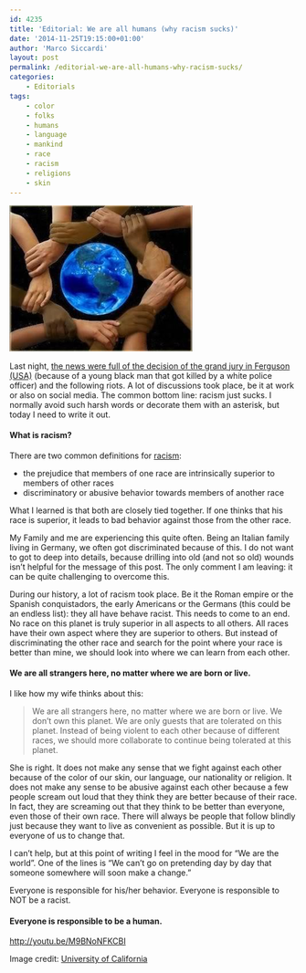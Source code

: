 ```yaml
---
id: 4235
title: 'Editorial: We are all humans (why racism sucks)'
date: '2014-11-25T19:15:00+01:00'
author: 'Marco Siccardi'
layout: post
permalink: /editorial-we-are-all-humans-why-racism-sucks/
categories:
    - Editorials
tags:
    - color
    - folks
    - humans
    - language
    - mankind
    - race
    - racism
    - religions
    - skin
---
```


[![We_Are_The_World](/assets/img/2014/11/We_Are_The_World.jpg)](/assets/img/2014/11/We_Are_The_World.jpg)

Last night, [the news were full of the decision of the grand jury in Ferguson (USA)](http://edition.cnn.com/2014/11/24/justice/ferguson-grand-jury/index.html) (because of a young black man that got killed by a white police officer) and the following riots. A lot of discussions took place, be it at work or also on social media. The common bottom line: racism just sucks. I normally avoid such harsh words or decorate them with an asterisk, but today I need to write it out.

#### What is racism?

There are two common definitions for [racism](http://www.wolframalpha.com/input/?i=racism):

- the prejudice that members of one race are intrinsically superior to members of other races
- discriminatory or abusive behavior towards members of another race

What I learned is that both are closely tied together. If one thinks that his race is superior, it leads to bad behavior against those from the other race.

My Family and me are experiencing this quite often. Being an Italian family living in Germany, we often got discriminated because of this. I do not want to got to deep into details, because drilling into old (and not so old) wounds isn’t helpful for the message of this post. The only comment I am leaving: it can be quite challenging to overcome this.

During our history, a lot of racism took place. Be it the Roman empire or the Spanish conquistadors, the early Americans or the Germans (this could be an endless list): they all have behave racist. This needs to come to an end. No race on this planet is truly superior in all aspects to all others. All races have their own aspect where they are superior to others. But instead of discriminating the other race and search for the point where your race is better than mine, we should look into where we can learn from each other.

#### We are all strangers here, no matter where we are born or live.

I like how my wife thinks about this:

> We are all strangers here, no matter where we are born or live. We don’t own this planet. We are only guests that are tolerated on this planet. Instead of being violent to each other because of different races, we should more collaborate to continue being tolerated at this planet.

She is right. It does not make any sense that we fight against each other because of the color of our skin, our language, our nationality or religion. It does not make any sense to be abusive against each other because a few people scream out loud that they think they are better because of their race. In fact, they are screaming out that they think to be better than everyone, even those of their own race. There will always be people that follow blindly just because they want to live as <span class="highlight" id="ouHighlight__0_5TO0_9">convenient </span>as possible. But it is up to everyone of us to change that.

I can’t help, but at this point of writing I feel in the mood for “We are the world”. One of the lines is “We can’t go on pretending day by day that someone somewhere will soon make a change.”

Everyone is responsible for his/her behavior. Everyone is responsible to NOT be a racist.

#### Everyone is responsible to be a human.

<http://youtu.be/M9BNoNFKCBI>

Image credit: [University of California](http://sociology.ucr.edu/pegsc/images/We_Are_The_World.jpg)